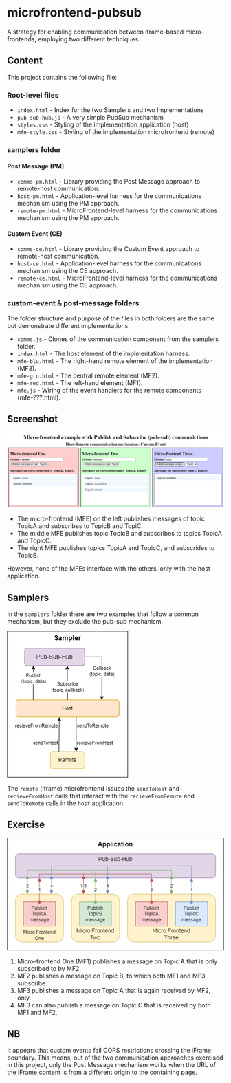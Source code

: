 # microfrontend-pubsub

A strategy for enabling communication between iframe-based micro-frontends, employing two different techniques.

## Content

This project contains the following file:

### Root-level files

- `index.html` - Index for the two Samplers and two Implementations
- `pub-sub-hub.js` - A very simple PubSub mechanism
- `styles.css` - Styling of the implementation application (host)
- `mfe-style.css` - Styling of the implementation microfrontend (remote)

### samplers folder

#### Post Message (PM)

- `comms-pm.html` - Library providing the Post Message approach to remote-host communication.
- `host-pm.html` - Application-level harness for the communications mechanism using the PM approach.
- `remote-pm.html` - MicroFrontend-level harness for the communications mechanism using the PM approach.

#### Custom Event (CE)

- `comms-ce.html` - Library providing the Custom Event approach to remote-host communication.
- `host-ce.html` - Application-level harness for the communications mechanism using the CE approach.
- `remote-ce.html` - MicroFrontend-level harness for the communications mechanism using the CE approach.

### custom-event & post-message folders

The folder structure and purpose of the files in both folders are the same but demonstrate different implementations.

- `comms.js` - Clones of the communication component from the samplers folder.
- `index.html` - The host element of the implmentation harness.
- `mfe-blu.html` - The right-hand remote element of the implementation (MF3).
- `mfe-grn.html` - The central remote element (MF2).
- `mfe-red.html` - The left-hand element (MF1).
- `mfe.js` - Wiring of the event handlers for the remote components (mfe-???.html).

## Screenshot

![Screenshot of the sampler running showing messages sent between the microfrontends](Screenshot.png 'Microfrontend and PubSub')

* The micro-frontend (MFE) on the left publishes messages of topic TopicA and subscribes to TopicB and TopiC.
* The middle MFE publishes topic TopicB and subscribes to topics TopicA and TopicC.
* The right MFE publishes topics TopicA and TopicC, and subscrides to TopicB.

However, none of the MFEs interface with the others, only with the host application.

## Samplers

In the `samplers` folder there are two examples that follow a common mechanism, but they exclude the pub-sub mechanism.

![Diagram showing the communication mechanism exercised by both samplers](samplers.png 'Sampler mechanics')

The `remote` (iframe) microfrontend issues the `sendToHost` and `recieveFromHost` calls that interact with the `recieveFromRemote` and `sendToRemote` calls in the `host` application.

## Exercise

![Illustration of a multi-microfrontend application](exercise.png 'Application Exericse')

1. Micro-frontend One (MF1) publishes a message on Topic A that is only subscribed to by MF2.
1. MF2 publishes a message on Topic B, to which both MF1 and MF3 subscribe.
1. MF3 publishes a message on Topic A that is again received by MF2, only.
1. MF3 can also publish a message on Topic C that is received by both MF1 and MF2.

## NB

It appears that custom events fail CORS restrictions crossing the iFrame boundary. This means, out of the two communication approaches exercised in this project, only the Post Message mechanism works when the URL of the iFrame content is from a different origin to the containing page.  
